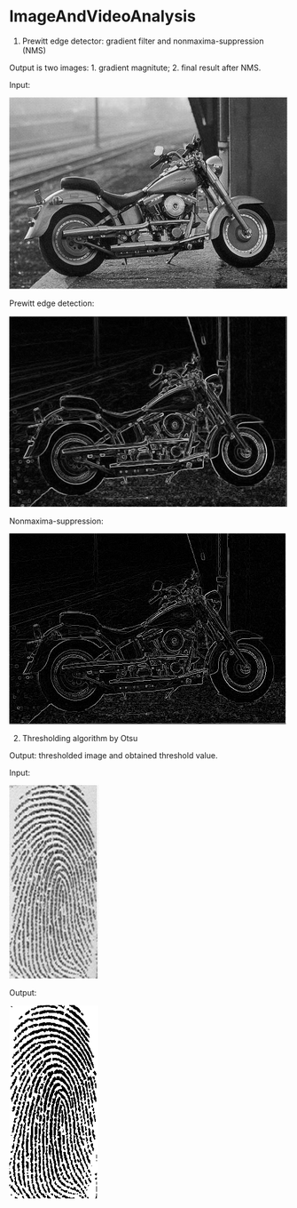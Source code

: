 # ImageAndVideoAnalysis

1. Prewitt edge detector: gradient filter and nonmaxima-suppression (NMS)

Output is two images: 1. gradient magnitute; 2. final result after NMS.

Input:

![alt text](https://github.com/nyakasko/ImageAndVideoAnalysis/blob/main/assignment1/motor.png?") 

Prewitt edge detection:

![alt text](https://github.com/nyakasko/ImageAndVideoAnalysis/blob/main/assignment1/motor_a.png?raw=true)

Nonmaxima-suppression:

![alt text](https://github.com/nyakasko/ImageAndVideoAnalysis/blob/main/assignment1/motor_b.png?raw=true)


2. Thresholding algorithm by Otsu

Output: thresholded image and obtained threshold value.

Input:

![alt text](https://github.com/nyakasko/ImageAndVideoAnalysis/blob/main/assignment2/finger.png?raw=true)

Output:

![alt text](https://github.com/nyakasko/ImageAndVideoAnalysis/blob/main/assignment2/finger_159.png?raw=true)

